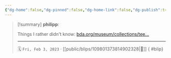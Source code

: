 ```yaml
---
{"dg-home":false,"dg-pinned":false,"dg-home-link":false,"dg-publish":true,"type":"blip","disabled rules":["yaml-title","yaml-title-alias","file-name-heading"],"title":"philipp on mastodon @ 2023-02-03","created-date":"2023-02-03T14:53:21","id":109801373814902340,"updated-date":"2025-05-02T08:50:43","dg-path":"blips/109801373814902328.md","permalink":"/blips/109801373814902328/","dgPassFrontmatter":true}
---
```


> [!summary] **philipp**:
>
> Things I rather didn't know: [bda.org/museum/collections/tee…](https://bda.org/museum/collections/teeth-and-dentures/waterloo-teeth)
> - - -
>
> 🗓️ `Fri, Feb 3, 2023` · [[public/blips/109801373814902328\|🔗]]
{ #blip}

